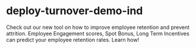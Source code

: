 # deploy-turnover-demo-ind

Check out our new tool on how to improve employee retention and prevent attrition. Employee Engagement scores, Spot Bonus, Long Term Incentives can predict your employee retention rates. Learn how!
